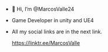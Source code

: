 - 👋 Hi, I’m @MarcosValle24
- Game Developer in unity and UE4
- All my social links are in the next link.
    
    
    https://linktr.ee/MarcosValle
